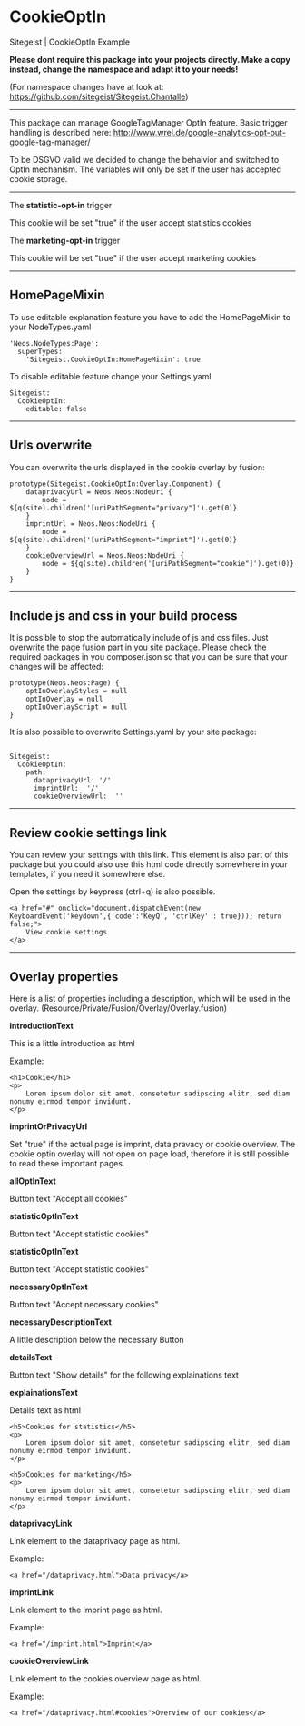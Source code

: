 
# CookieOptIn
Sitegeist | CookieOptIn Example

**Please dont require this package into your projects directly. Make a copy instead, change the namespace and adapt it to your needs!**

(For namespace changes have at look at: https://github.com/sitegeist/Sitegeist.Chantalle) 
___________________________________________________________

This package can manage GoogleTagManager OptIn feature. Basic trigger handling is described here: http://www.wrel.de/google-analytics-opt-out-google-tag-manager/

To be DSGVO valid we decided to change the behaivior and switched to OptIn mechanism. The variables will only be set if the user has accepted cookie storage.
___________________________________________________________

The **statistic-opt-in** trigger

This cookie will be set "true" if the user accept statistics cookies

The **marketing-opt-in** trigger

This cookie will be set "true" if the user accept marketing cookies

___________________________________________________________


## HomePageMixin

To use editable explanation feature you have to add the HomePageMixin to your NodeTypes.yaml

```
'Neos.NodeTypes:Page':
  superTypes:
    'Sitegeist.CookieOptIn:HomePageMixin': true
```

To disable editable feature change your Settings.yaml

```
Sitegeist:
  CookieOptIn:
    editable: false
```

___________________________________________________________

## Urls overwrite

You can overwrite the urls displayed in the cookie overlay by fusion:

```
prototype(Sitegeist.CookieOptIn:Overlay.Component) {
    dataprivacyUrl = Neos.Neos:NodeUri {
        node = ${q(site).children('[uriPathSegment="privacy"]').get(0)}
    }
    imprintUrl = Neos.Neos:NodeUri {
        node = ${q(site).children('[uriPathSegment="imprint"]').get(0)}
    }
    cookieOverviewUrl = Neos.Neos:NodeUri {
        node = ${q(site).children('[uriPathSegment="cookie"]').get(0)}
    }
}
```

___________________________________________________________

## Include js and css in your build process

It is possible to stop the automatically include of js and css files. Just overwrite the page fusion part in you site package. Please check the required packages in you composer.json so that you can be sure that your changes will be affected:

```
prototype(Neos.Neos:Page) {
    optInOverlayStyles = null
    optInOverlay = null
    optInOverlayScript = null
}
```


It is also possible to overwrite Settings.yaml by your site package:

```

Sitegeist:
  CookieOptIn:
    path:
      dataprivacyUrl: '/'
      imprintUrl:  '/'
      cookieOverviewUrl:  ''

```

___________________________________________________________

## Review cookie settings link

You can review your settings with this link. This element is also part of this package but you could also use this html code directly somewhere in your templates, if you need it somewhere else. 

Open the settings by keypress (ctrl+q) is also possible.

```
<a href="#" onclick="document.dispatchEvent(new KeyboardEvent('keydown',{'code':'KeyQ', 'ctrlKey' : true})); return false;">
    View cookie settings
</a>

```


___________________________________________________________

## Overlay properties

Here is a list of properties including a description, which will be used in the overlay.
(Resource/Private/Fusion/Overlay/Overlay.fusion)

**introductionText**

This is a little introduction as html

Example:
```
<h1>Cookie</h1>
<p>
    Lorem ipsum dolor sit amet, consetetur sadipscing elitr, sed diam nonumy eirmod tempor invidunt.
</p>
```

**imprintOrPrivacyUrl**

Set "true" if the actual page is imprint, data pravacy or cookie overview. The cookie optin overlay will not open on page load, therefore it is still possible to read these important pages.

**allOptInText**

Button text "Accept all cookies"


**statisticOptInText**

Button text "Accept statistic cookies"


**statisticOptInText**

Button text "Accept statistic cookies"

**necessaryOptInText**

Button text "Accept necessary cookies"

**necessaryDescriptionText**

A little description below the necessary Button

**detailsText**

Button text "Show details" for the following explainations text

**explainationsText**

Details text as html 
```
<h5>Cookies for statistics</h5>
<p>
    Lorem ipsum dolor sit amet, consetetur sadipscing elitr, sed diam nonumy eirmod tempor invidunt.
</p>

<h5>Cookies for marketing</h5>
<p>
    Lorem ipsum dolor sit amet, consetetur sadipscing elitr, sed diam nonumy eirmod tempor invidunt.
</p>
```

**dataprivacyLink**

Link element to the dataprivacy page as html. 

Example:
```
<a href="/dataprivacy.html">Data privacy</a>
```

**imprintLink**

Link element to the imprint page as html. 

Example:
```
<a href="/imprint.html">Imprint</a>
```

**cookieOverviewLink**

Link element to the cookies overview page as html. 

Example:
```
<a href="/dataprivacy.html#cookies">Overview of our cookies</a>
```
